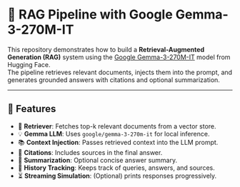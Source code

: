 # 🧠 RAG Pipeline with Google Gemma-3-270M-IT

This repository demonstrates how to build a **Retrieval-Augmented Generation (RAG)** system using the [Google Gemma-3-270M-IT](https://huggingface.co/google/gemma-3-270m-it) model from Hugging Face.  
The pipeline retrieves relevant documents, injects them into the prompt, and generates grounded answers with citations and optional summarization.

---

## 🚀 Features
- 🔎 **Retriever**: Fetches top-k relevant documents from a vector store.  
- 💡 **Gemma LLM**: Uses `google/gemma-3-270m-it` for local inference.  
- 📚 **Context Injection**: Passes retrieved context into the LLM prompt.  
- 🔗 **Citations**: Includes sources in the final answer.  
- 📝 **Summarization**: Optional concise answer summary.  
- 📜 **History Tracking**: Keeps track of queries, answers, and sources.  
- ⏳ **Streaming Simulation**: (Optional) prints responses progressively.  

